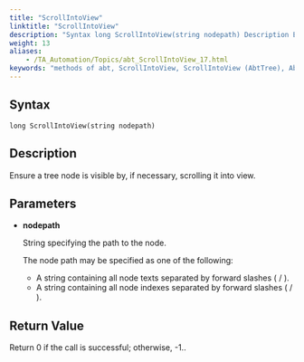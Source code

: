 ```yaml
--- 
title: "ScrollIntoView"
linktitle: "ScrollIntoView"
description: "Syntax long ScrollIntoView(string nodepath) Description Ensure a tree node is visible by, if necessary, scrolling it into view. Parameters nodepath String specifying the path to the node. The node ..."
weight: 13
aliases: 
    - /TA_Automation/Topics/abt_ScrollIntoView_17.html
keywords: "methods of abt, ScrollIntoView, ScrollIntoView (AbtTree), AbtTree, scrollintoview, abt scrollintoview, scroll tree node into view, scroll tree node into visible area"
---
```


## Syntax

`long ScrollIntoView(string nodepath)`

## Description  

Ensure a tree node is visible by, if necessary, scrolling it into view.

## Parameters  

-   **nodepath**

    String specifying the path to the node.

    The node path may be specified as one of the following:

    -   A string containing all node texts separated by forward slashes \( / \).
    -   A string containing all node indexes separated by forward slashes \( / \).

## Return Value  

Return 0 if the call is successful; otherwise, -1..




